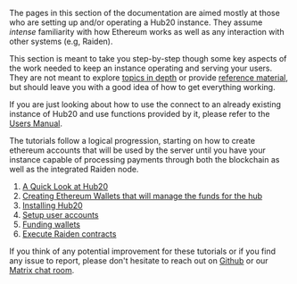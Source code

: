 The pages in this section of the documentation are aimed mostly at
those who are setting up and/or operating a Hub20 instance. They
assume *intense* familiarity with how Ethereum works as well as any
interaction with other systems (e.g, Raiden).

This section is meant to take you step-by-step though some key aspects
of the work needed to keep an instance operating and serving your
users. They are not meant to explore [topics in
depth](../topics/index.md) or provide [reference
material](../reference/index.md), but should leave you with a good
idea of how to get everything working.

If you are just looking about how to use the connect to an
already existing instance of Hub20 and use functions provided by it,
please refer to the [Users Manual](../manual/index.md).

The tutorials follow a logical progression, starting on how to create
ethereum accounts that will be used by the server until you have
your instance capable of processing payments through both the
blockchain as well as the integrated Raiden node.

1. [A Quick Look at Hub20](overview.md)
1. [Creating Ethereum Wallets that will manage the funds for the hub](wallet.md)
1. [Installing Hub20](installing.md)
1. [Setup user accounts](user_accounts.md)
1. [Funding wallets](funding.md)
1. [Execute Raiden contracts](raiden.md)

If you think of any potential improvement for these tutorials or if
you find any issue to report, please don't hesitate to reach out on
[Github](https://github.com/mushroomlabs/hub20/discussions) or our
[Matrix chat room](https://matrix.to/#/#hub20:communick.com).
